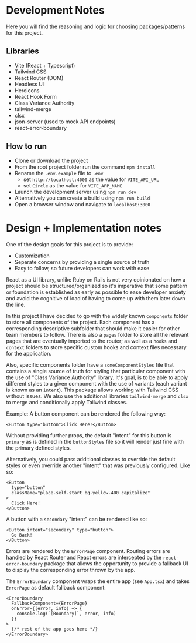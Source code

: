 # Development Notes

Here you will find the reasoning and logic for choosing packages/patterns for this project.

## Libraries

- Vite (React + Typescript)
- Tailwind CSS
- React Router (DOM)
- Headless UI
- Heroicons
- React Hook Form
- Class Variance Authority
- tailwind-merge
- clsx
- json-server (used to mock API endpoints)
- react-error-boundary

## How to run

- Clone or download the project
- From the root project folder run the command `npm install`
- Rename the `.env.example` file to `.env`
  - set `http://localhost:4000` as the value for `VITE_API_URL`
  - set `Circle` as the value for `VITE_APP_NAME`
- Launch the development server using `npm run dev`
- Alternatively you can create a build using `npm run build`
- Open a browser window and navigate to `localhost:3000`

# Design + Implementation notes

One of the design goals for this project is to provide:

- Customization
- Separate concerns by providing a single source of truth
- Easy to follow, so future developers can work with ease

React as a UI library, unlike Ruby on Rails is not very opinionated on how a project should be structured/organized so it's imperative that some pattern or foundation is established as early as possible to ease developer anxiety and avoid the cognitive of load of having to come up with them later down the line.

In this project I have decided to go with the widely known `components` folder to store all components of the project. Each component has a corresponding descriptive subfolder that should make it easier for other team members to follow.
There is also a `pages` folder to store all the relevant pages that are eventually imported to the router; as well as a `hooks` and `context` folders to store specific custom hooks and context files necessary for the application.

Also, specific components folder have a `someComponentStyles` file that contains a single source of truth for styling that particular component with the use of "Class Variance Authority" library. It's goal, is to be able to apply different styles to a given component with the use of variants (each variant is known as an `intent`). This package allows working with Tailwind CSS without issues. We also use the additional libraries `tailwind-merge` and `clsx` to merge and conditionally apply Tailwind classes.

Example:
A button component can be rendered the following way:

```
<Button type="button">Click Here!</Button>
```

Without providing further props, the default "intent" for this button is `primary` as is defined in the `buttonStyles` file so it will render just fine with the primary defined styles.

Alternatively, you could pass additional classes to override the default styles or even override another "intent" that was previously configured. Like so:

```
<Button
  type="button"
  className="place-self-start bg-yellow-400 capitalize"
>
  Click Here!
</Button>
```

A button with a `secondary` "intent" can be rendered like so:

```
<Button intent="secondary" type="button">
  Go Back!
</Button>
```

Errors are rendered by the `ErrorPage` component. Routing errors are handled by React Router and React errors are intercepted by the `react-error-boundary` package that allows the opportunity to provide a fallback UI to display the corresponding error thrown by the app.

The `ErrorBoundary` component wraps the entire app (see `App.tsx`) and takes `ErrorPage` as default fallback component:

```
<ErrorBoundary
  FallbackComponent={ErrorPage}
  onError={(error, info) => {
    console.log(`[Boundary]`, error, info)
  }}
>
  {/* rest of the app goes here */}
</ErrorBoundary>
```
